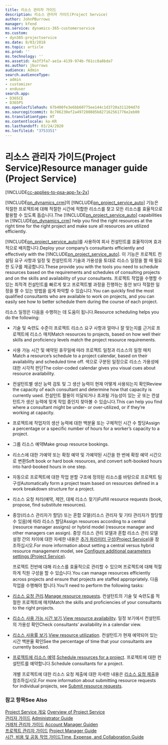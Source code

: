 ```yaml
---
title: 리소스 관리자 가이드
description: 리소스 관리자 가이드(Project Service)
author: JohnPBurrows
manager: kfend
ms.service: dynamics-365-customerservice
ms.custom:
- dyn365-projectservice
ms.date: 8/03/2018
ms.topic: article
ms.prod: ''
ms.technology: ''
ms.assetid: 4a3f3fa7-ae1a-4139-974b-f61cc8a8bda7
ms.author: jburrows
audience: Admin
search.audienceType:
- admin
- customizer
- enduser
search.app:
- D365CE
- D365PS
ms.openlocfilehash: 67b400fe3e6bb60775ee144c1d3720a311204d7d
ms.sourcegitcommit: 8c786230ef2a497280885b827162561776e2eb00
ms.translationtype: HT
ms.contentlocale: ko-KR
ms.lasthandoff: 03/24/2020
ms.locfileid: "3753351"
---
```

# <a name="resource-manager-guide-project-service"></a><span data-ttu-id="476d3-103">리소스 관리자 가이드(Project Service)</span><span class="sxs-lookup"><span data-stu-id="476d3-103">Resource manager guide (Project Service)</span></span>

[!INCLUDE[cc-applies-to-psa-app-1x-2x](../includes/cc-applies-to-psa-app-1x-2x.md)]

<span data-ttu-id="476d3-104">[!INCLUDE[pn_dynamics_crm](../includes/pn-dynamics-crm.md)]의 [!INCLUDE[pn_project_service_auto](../includes/pn-project-service-auto.md)] 기능은 적절한 프로젝트에 대해 적절한 시간에 적합한 리소스를 찾고 모든 리소스를 효율적으로 활용할 수 있도록 돕습니다.</span><span class="sxs-lookup"><span data-stu-id="476d3-104">The [!INCLUDE[pn_project_service_auto](../includes/pn-project-service-auto.md)] capabilities in [!INCLUDE[pn_dynamics_crm](../includes/pn-dynamics-crm.md)] help you find the right resources at the right time for the right project and make sure all resources are utilized efficiently.</span></span>  
  
 <span data-ttu-id="476d3-105">[!INCLUDE[pn_project_service_auto](../includes/pn-project-service-auto.md)]를 사용하여 회사 컨설턴트를 효율적이며 효과적으로 배치합니다.</span><span class="sxs-lookup"><span data-stu-id="476d3-105">Deploy your company’s consultants efficiently and effectively with the [!INCLUDE[pn_project_service_auto](../includes/pn-project-service-auto.md)].</span></span> <span data-ttu-id="476d3-106">이 기능은 프로젝트 컨설팅 요구 사항과 일정 및 컨설턴트의 기술과 가용성을 토대로 리소스 일정을 짤 때 필요한 도구를 제공합니다.</span><span class="sxs-lookup"><span data-stu-id="476d3-106">These provide you with the tools you need to schedule resources based on the requirements and schedules of consulting projects and on the skills and availability of your consultants.</span></span> <span data-ttu-id="476d3-107">프로젝트 작업을 수행할 수 있는 최적격 컨설턴트를 빠르게 찾고 프로젝트별 과정을 진행하는 동안 보다 적절한 일정을 짤 수 있는 방법을 쉽게 파악할 수 있습니다.</span><span class="sxs-lookup"><span data-stu-id="476d3-107">You can quickly find the most qualified consultants who are available to work on projects, and you can easily see how to better schedule them during the course of each project.</span></span>  
  
 <span data-ttu-id="476d3-108">리소스 일정은 다음을 수행하는 데 도움이 됩니다.</span><span class="sxs-lookup"><span data-stu-id="476d3-108">Resource scheduling helps you do the following:</span></span>  
  
- <span data-ttu-id="476d3-109">기술 및 숙련도 수준이 프로젝트 리소스 요구 사항과 얼마나 잘 맞는지를 근거로 프로젝트에 리소스 매치</span><span class="sxs-lookup"><span data-stu-id="476d3-109">Match resources to projects, based on how well their skills and proficiency levels match the project resource requirements.</span></span>  
  
- <span data-ttu-id="476d3-110">사용 가능 시간 및 예약된 휴무일에 따라 프로젝트 일정과 리소스의 일정 매치</span><span class="sxs-lookup"><span data-stu-id="476d3-110">Match a resource’s schedule to a project calendar, based on their availability and scheduled time off.</span></span> <span data-ttu-id="476d3-111">색으로 구분된 일정으로 리소스 가용성에 대한 시각적 판단</span><span class="sxs-lookup"><span data-stu-id="476d3-111">The color-coded calendar gives you visual cues about resource availability.</span></span>  
  
- <span data-ttu-id="476d3-112">컨설턴트별 생산 능력 검토 및 그 생산 능력이 현재 어떻게 사용되는지 확인</span><span class="sxs-lookup"><span data-stu-id="476d3-112">Review the capacity of each consultant and determine how that capacity is currently used.</span></span> <span data-ttu-id="476d3-113">컨설턴트 활용이 미달되거나 초과될 가능성이 있는 곳 또는 컨설턴트가 생산 능력에 맞게 작업 중인지 찾아볼 수 있습니다.</span><span class="sxs-lookup"><span data-stu-id="476d3-113">This can help you find where a consultant might be under- or over-utilized, or if they’re working at capacity.</span></span>  
  
- <span data-ttu-id="476d3-114">프로젝트에 작업자의 생산 능력에 대한 백분율 또는 구체적인 시간 수 할당</span><span class="sxs-lookup"><span data-stu-id="476d3-114">Assign a percentage or a specific number of hours for a worker’s capacity to a project.</span></span>  
  
- <span data-ttu-id="476d3-115">그룹 리소스 예약</span><span class="sxs-lookup"><span data-stu-id="476d3-115">Make group resource bookings.</span></span>  
  
- <span data-ttu-id="476d3-116">리소스에 대한 가예약 또는 확정 예약 및 가예약된 시간을 한 번에 확정 예약 시간으로 변환</span><span class="sxs-lookup"><span data-stu-id="476d3-116">Soft book or hard book resources, and convert soft-booked hours into hard-booked hours in one step.</span></span>  
  
- <span data-ttu-id="476d3-117">자동으로 프로젝트에 대한 작업 분할 구조에 정의된 리소스를 바탕으로 프로젝트 팀 구성</span><span class="sxs-lookup"><span data-stu-id="476d3-117">Automatically form a project team based on resources defined in a work breakdown structure for a project.</span></span>  
  
- <span data-ttu-id="476d3-118">리소스 요청 처리(예약, 제안, 대체 리소스 찾기)</span><span class="sxs-lookup"><span data-stu-id="476d3-118">Fulfill resource requests (book, propose, find substitute resources).</span></span>  
  
- <span data-ttu-id="476d3-119">중앙(리소스 관리자가 할당) 또는 혼합 모델(리소스 관리자 및 기타 관리자가 할당할 수 있음)에 따라 리소스 할당</span><span class="sxs-lookup"><span data-stu-id="476d3-119">Assign resources according to a central (resource manager assigns) or hybrid model (resource manager and other managers can assign).</span></span> <span data-ttu-id="476d3-120">중앙 리소스 관리 모델과 혼합 리소스 관리 모델 설정 간의 차이에 대한 자세한 내용은 [추가 파라미터 구성(Project Service)](../project-service/configure-additional-parameters-settings.md)을 참조하십시오.</span><span class="sxs-lookup"><span data-stu-id="476d3-120">For more information about setting a central versus hybrid resource management model, see [Configure additional parameters settings (Project Service)](../project-service/configure-additional-parameters-settings.md).</span></span>  
  
  <span data-ttu-id="476d3-121">프로젝트 전반에 대해 리소스를 효율적으로 관리할 수 있으며 프로젝트에 대해 적절하게 직원 구성을 할 수 있습니다.</span><span class="sxs-lookup"><span data-stu-id="476d3-121">You can manage resources efficiently across projects and ensure that projects are staffed appropriately.</span></span> <span data-ttu-id="476d3-122">다음 작업을 수행해야 합니다.</span><span class="sxs-lookup"><span data-stu-id="476d3-122">You’ll need to perform the following tasks:</span></span>  
  
- <span data-ttu-id="476d3-123">[리소스 요청 관리](../project-service/manage-resource-requests.md).</span><span class="sxs-lookup"><span data-stu-id="476d3-123">[Manage resource requests](../project-service/manage-resource-requests.md).</span></span> <span data-ttu-id="476d3-124">컨설턴트의 기술 및 숙련도를 적절한 프로젝트에 매치</span><span class="sxs-lookup"><span data-stu-id="476d3-124">Match the skills and proficiencies of your consultants to the right projects.</span></span>  
  
- <span data-ttu-id="476d3-125">[리소스 사용 가능 시간 보기](../project-service/view-resource-availability.md).</span><span class="sxs-lookup"><span data-stu-id="476d3-125">[View resource availability](../project-service/view-resource-availability.md).</span></span> <span data-ttu-id="476d3-126">일정 보기에서 컨설턴트의 가용성 확인</span><span class="sxs-lookup"><span data-stu-id="476d3-126">Check consultants’ availability in a calendar view.</span></span>  
  
- <span data-ttu-id="476d3-127">[리소스 사용률 보기](../project-service/view-resource-utilization.md).</span><span class="sxs-lookup"><span data-stu-id="476d3-127">[View resource utilization](../project-service/view-resource-utilization.md).</span></span> <span data-ttu-id="476d3-128">컨설턴트가 현재 예약되어 있는 시간 백분율 확인</span><span class="sxs-lookup"><span data-stu-id="476d3-128">See the percentage of time that your consultants are currently booked.</span></span>  
  
- <span data-ttu-id="476d3-129">[프로젝트에 리소스 예약](../project-service/schedule-resources-project.md).</span><span class="sxs-lookup"><span data-stu-id="476d3-129">[Schedule resources for a project](../project-service/schedule-resources-project.md).</span></span> <span data-ttu-id="476d3-130">프로젝트에 대한 컨설턴트를 예약합니다.</span><span class="sxs-lookup"><span data-stu-id="476d3-130">Schedule consultants for a project.</span></span>  
  
  <span data-ttu-id="476d3-131">개별 프로젝트에 대한 리소스 요청 제출에 대한 자세한 내용은 [리소스 요청 제출](../project-service/submit-resource-requests.md)을 참조하십시오.</span><span class="sxs-lookup"><span data-stu-id="476d3-131">For more information about submitting resource requests for individual projects, see [Submit resource requests](../project-service/submit-resource-requests.md).</span></span>  
  
### <a name="see-also"></a><span data-ttu-id="476d3-132">참고 항목</span><span class="sxs-lookup"><span data-stu-id="476d3-132">See Also</span></span>  
 <span data-ttu-id="476d3-133">[Project Service 개요](../project-service/overview.md) </span><span class="sxs-lookup"><span data-stu-id="476d3-133">[Overview of Project Service](../project-service/overview.md) </span></span>  
 <span data-ttu-id="476d3-134">[관리자 가이드](../project-service/admin-guide.md) </span><span class="sxs-lookup"><span data-stu-id="476d3-134">[Administrator Guide](../project-service/admin-guide.md) </span></span>  
 <span data-ttu-id="476d3-135">[거래처 관리자 가이드](../project-service/account-manager-guide.md) </span><span class="sxs-lookup"><span data-stu-id="476d3-135">[Account Manager Guiden](../project-service/account-manager-guide.md) </span></span>  
 <span data-ttu-id="476d3-136">[프로젝트 관리자 가이드](../project-service/project-manager-guide.md) </span><span class="sxs-lookup"><span data-stu-id="476d3-136">[Project Manager Guide](../project-service/project-manager-guide.md) </span></span>  
 [<span data-ttu-id="476d3-137">시간, 비용 및 공동 작업 가이드</span><span class="sxs-lookup"><span data-stu-id="476d3-137">Time, Expense, and Collaboration Guide</span></span>](../project-service/time-expense-collaboration-guide.md)
